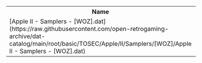 <table>
<tr><th>Name</th><th>Size</th></tr>
<tr><td>
[Apple II - Samplers - [WOZ].dat](https://raw.githubusercontent.com/open-retrogaming-archive/dat-catalog/main/root/basic/TOSEC/Apple/II/Samplers/[WOZ]/Apple II - Samplers - [WOZ].dat)
</td><td>2430</td></tr>
</table>
